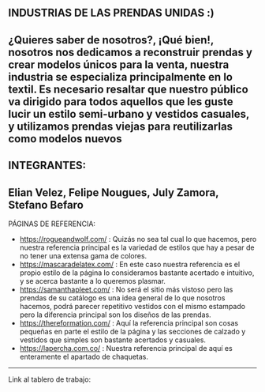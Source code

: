 INDUSTRIAS DE LAS PRENDAS UNIDAS :)
-------------------------------------
¿Quieres saber de nosotros?, ¡Qué bien!, nosotros nos dedicamos a reconstruir prendas y crear modelos únicos para la venta, nuestra industria se especializa principalmente en lo textil.
Es necesario resaltar que nuestro público va dirigido para todos aquellos que les guste lucir
un estilo semi-urbano y vestidos casuales, y  utilizamos prendas viejas para reutilizarlas como modelos nuevos
-------------------------------------
INTEGRANTES:
-----------------
Elian Velez,
Felipe Nougues,
July Zamora,
Stefano Befaro
-----------------
PÁGINAS DE REFERENCIA:
* https://rogueandwolf.com/ : Quizás no sea tal cual lo que hacemos, pero nuestra referencia principal es la variedad de estilos que hay a pesar de no tener una extensa gama de colores.
* https://mascaradelatex.com/ : En este caso nuestra referencia es el propio estilo de la página
lo consideramos bastante acertado e intuitivo, y se acerca bastante a lo queremos plasmar.
* https://samanthapleet.com/ : No será el sitio más vistoso pero las prendas de su catálogo es una
idea general de lo que nosotros hacemos, podrá parecer repetitivo vestidos con el mismo estampado pero la diferencia principal son los diseños de las prendas.
* https://thereformation.com/ : Aquí la referencia principal son cosas pequeñas en parte el estilo de la página y las secciones de calzado y vestidos que simples son bastante acertados y casuales.
* https://lapercha.com.co/ : Nuestra referencia  principal de aquí es enteramente el apartado de chaquetas.

-----------------

Link al tablero de trabajo: